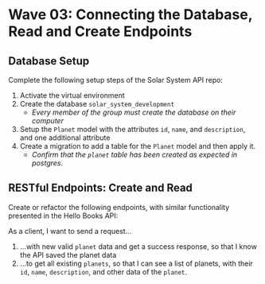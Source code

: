 # Wave 03: Connecting the Database, Read and Create Endpoints

## Database Setup

Complete the following setup steps of the Solar System API repo:
1. Activate the virtual environment
2. Create the database `solar_system_development`
    * *Every member of the group must create the database on their computer*
3. Setup the `Planet` model with the attributes `id`, `name`, and `description`, and one additional attribute
4. Create a migration to add a table for the `Planet` model and then apply it. 
    * *Confirm that the `planet` table has been created as expected in postgres*.

## RESTful Endpoints: Create and Read

Create or refactor the following endpoints, with similar functionality presented in the Hello Books API:

As a client, I want to send a request...

1. ...with new valid `planet` data and get a success response, so that I know the API saved the planet data
2. ...to get all existing `planets`, so that I can see a list of planets, with their `id`, `name`, `description`, and other data of the `planet`.
